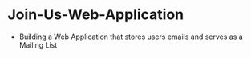# Join-Us-Web-Application

- Building a Web Application that stores users emails and serves as a Mailing List
